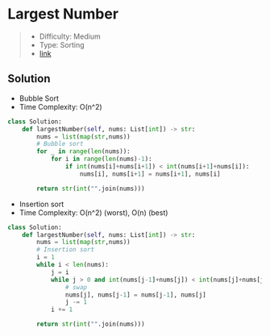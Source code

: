 # Largest Number

> - Difficulty: Medium
> - Type: Sorting
> - [link](https://leetcode.com/problems/largest-number/)

## Solution

- Bubble Sort
- Time Complexity: O(n^2)

```python
class Solution:
    def largestNumber(self, nums: List[int]) -> str:
        nums = list(map(str,nums))
        # Bubble sort
        for _ in range(len(nums)):
            for i in range(len(nums)-1):
                if int(nums[i]+nums[i+1]) < int(nums[i+1]+nums[i]):
                    nums[i], nums[i+1] = nums[i+1], nums[i]

        return str(int("".join(nums)))
```

- Insertion sort
- Time Complexity: O(n^2) (worst), O(n) (best)

```python
class Solution:
    def largestNumber(self, nums: List[int]) -> str:
        nums = list(map(str,nums))
        # Insertion sort
        i = 1
        while i < len(nums):
            j = i
            while j > 0 and int(nums[j-1]+nums[j]) < int(nums[j]+nums[j-1]):
                # swap
                nums[j], nums[j-1] = nums[j-1], nums[j]
                j -= 1
            i += 1

        return str(int("".join(nums)))
```
